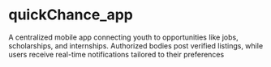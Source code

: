 # quickChance_app
A centralized mobile app connecting youth to opportunities like jobs, scholarships, and internships. Authorized bodies post verified listings, while users receive real-time notifications tailored to their preferences
